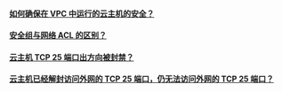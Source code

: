 #### [如何确保在 VPC 中运行的云主机的安全？](https://cloud.tencent.com/document/product/215/12388)
#### [安全组与网络 ACL 的区别？](https://cloud.tencent.com/document/product/215/12389)
#### [云主机 TCP 25 端口出方向被封禁？](https://cloud.tencent.com/document/product/215/12390)
#### [云主机已经解封访问外网的 TCP 25 端口，仍无法访问外网的 TCP 25 端口？](https://cloud.tencent.com/document/product/215/12391)
